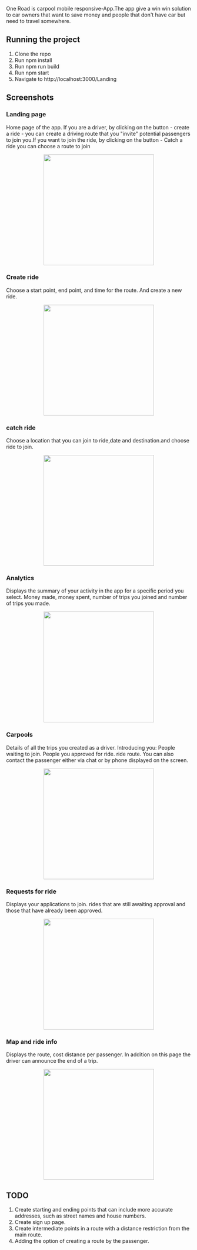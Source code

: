 One Road is carpool mobile responsive-App.The app give a win win solution to car owners that want to save money and people that don't have car but need to travel somewhere.


## Running the project

1. Clone the repo
2. Run npm install
3. Run npm run build
4. Run npm start
5. Navigate to http://localhost:3000/Landing



## Screenshots



### Landing page
Home page of the app. If you are a driver, by clicking on the button  - create a ride - you can create a driving route that you "invite" potential passengers to join you.If you want to join the ride, by clicking on the button  - Catch a ride you can choose a route to join
<p align="center"><img src="Screenshots/landing-page.png" width="300" /></p>



### Create  ride
Choose a start point, end point, and time for the route. And create a new ride.
<p align="center"><img src="Screenshots/create-ride.png" width="300" /></p>


### catch ride
Choose a location that you can join to ride,date and destination.and choose ride to join.
<p align="center"><img src="Screenshots/catch-ride.png" width="300" /></p>




### Analytics
Displays the summary of your activity in the app for a specific period you select.
Money  made, money  spent, number of trips you joined and number of trips you made.
<p align="center"><img src="Screenshots/analytics.png" width="300" /></p>


### Carpools
Details of all the trips you created as a driver.
Introducing you:
People waiting to join.
People you approved for ride.
ride route.
You can also contact the passenger either via chat or by phone displayed on the screen.
<p align="center"><img src="Screenshots/carpools.png" width="300" /></p>


### Requests for ride
Displays your applications to join.
rides that are still awaiting approval and those that have already been approved.
<p align="center"><img src="Screenshots/requests for ride .png" width="300" /></p>


### Map and ride info
Displays the route, cost distance per passenger. In addition on this page the driver can announce the end of a trip.
<p align="center"><img src="Screenshots/map-ride info.png" width="300" /></p>

## TODO
1. Create starting and ending points that can include more accurate addresses,
   such as street names and house numbers.
2. Create  sign up page.
3. Create intermediate points in a route with a distance restriction from the main  route.
4. Adding the option of creating a route by the passenger.




